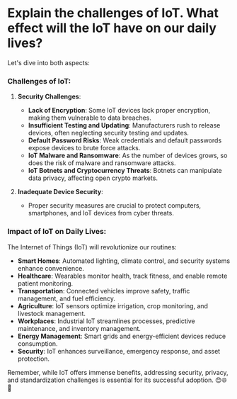 # Explain the challenges of IoT. What effect will the IoT have on our daily lives?
Let's dive into both aspects:

### Challenges of IoT:
1. **Security Challenges**:
   - **Lack of Encryption**: Some IoT devices lack proper encryption, making them vulnerable to data breaches.
   - **Insufficient Testing and Updating**: Manufacturers rush to release devices, often neglecting security testing and updates.
   - **Default Password Risks**: Weak credentials and default passwords expose devices to brute force attacks.
   - **IoT Malware and Ransomware**: As the number of devices grows, so does the risk of malware and ransomware attacks.
   - **IoT Botnets and Cryptocurrency Threats**: Botnets can manipulate data privacy, affecting open crypto markets.

2. **Inadequate Device Security**:
   - Proper security measures are crucial to protect computers, smartphones, and IoT devices from cyber threats.

### Impact of IoT on Daily Lives:
The Internet of Things (IoT) will revolutionize our routines:
- **Smart Homes**: Automated lighting, climate control, and security systems enhance convenience.
- **Healthcare**: Wearables monitor health, track fitness, and enable remote patient monitoring.
- **Transportation**: Connected vehicles improve safety, traffic management, and fuel efficiency.
- **Agriculture**: IoT sensors optimize irrigation, crop monitoring, and livestock management.
- **Workplaces**: Industrial IoT streamlines processes, predictive maintenance, and inventory management.
- **Energy Management**: Smart grids and energy-efficient devices reduce consumption.
- **Security**: IoT enhances surveillance, emergency response, and asset protection.

Remember, while IoT offers immense benefits, addressing security, privacy, and standardization challenges is essential for its successful adoption. 😊🌐🔐

